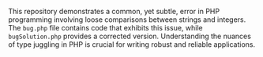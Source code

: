 This repository demonstrates a common, yet subtle, error in PHP programming involving loose comparisons between strings and integers.  The `bug.php` file contains code that exhibits this issue, while `bugSolution.php` provides a corrected version.  Understanding the nuances of type juggling in PHP is crucial for writing robust and reliable applications.